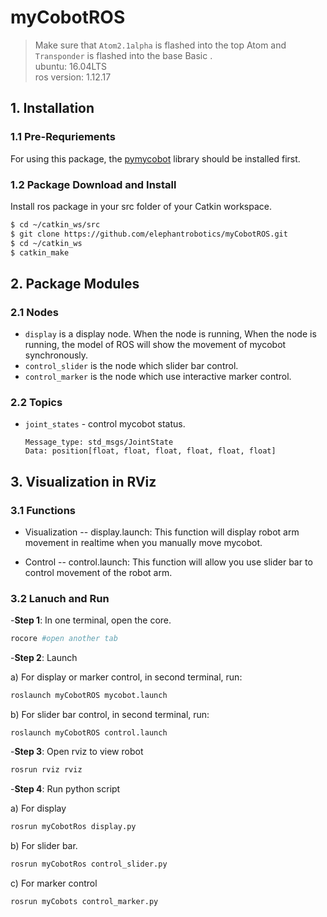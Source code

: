# myCobotROS

<!-- This is the mycobot ROS package designed by Zhang Lijun([lijun.zhang@elephantrobotics.com]()) -->
> Make sure that `Atom2.1alpha` is flashed into the top Atom and `Transponder` is flashed into the base Basic .<br>
> ubuntu: 16.04LTS<br>
> ros version: 1.12.17

## 1. Installation

### 1.1 Pre-Requriements

For using this package, the [pymycobot]() library should be installed first.

### 1.2 Package Download and Install

Install ros package in your src folder of your Catkin workspace.

```bash
$ cd ~/catkin_ws/src
$ git clone https://github.com/elephantrobotics/myCobotROS.git
$ cd ~/catkin_ws
$ catkin_make
```

## 2. Package Modules

### 2.1 Nodes

- `display` is a display node. When the node is running, When the node is running, the model of ROS will show the movement of mycobot synchronously.
- `control_slider` is the node which slider bar control.
- `control_marker` is the node which use interactive marker control.

### 2.2 Topics

- `joint_states` - control mycobot status.

  ```
  Message_type: std_msgs/JointState
  Data: position[float, float, float, float, float, float]
  ```

## 3. Visualization in RViz

### 3.1 Functions

- Visualization -- display.launch: This function will display robot arm movement in realtime when you manually move mycobot.

- Control -- control.launch: This function will allow you use slider bar to control movement of the robot arm. 

### 3.2 Lanuch and Run

-**Step 1**: In one terminal, open the core.

```bash
rocore #open another tab
```

-**Step 2**: Launch

a) For display or marker control, in second terminal, run:

```bash
roslaunch myCobotROS mycobot.launch
```

b) For slider bar control, in second terminal, run:

```
roslaunch myCobotROS control.launch
```

-**Step 3**: Open rviz to view robot

```bash
rosrun rviz rviz
```

-**Step 4**: Run python script

a) For display

```bash
rosrun myCobotRos display.py
```

b) For slider bar.

```bash
rosrun myCobotRos control_slider.py
```

c) For marker control

```bash
rosrun myCobots control_marker.py
```



